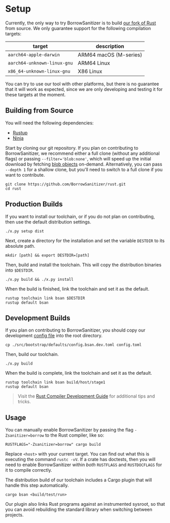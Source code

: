 # Setup
Currently, the only way to try BorrowSanitizer is to build [our fork of Rust](https://github.com/BorrowSanitizer/rust) from source. 
We only guarantee support for the following compilation targets:

|         **target**        | **description** |
|-------------------------|---------------|
| `aarch64-apple-darwin` |   ARM64 macOS (M-series)   |
|  `aarch64-unknown-linux-gnu` |    ARM64 Linux    |
|  `x86_64-unknown-linux-gnu` |    X86 Linux    |

You can try to use our tool with other platforms, but there is no guarantee that it will work as expected, since we are only developing and testing it for these targets at the moment.

## Building from Source

You will need the following dependencies:
* [Rustup](https://www.rust-lang.org/tools/install)
* [Ninja](https://github.com/ninja-build/ninja/wiki/Pre-built-Ninja-packages)

Start by cloning our git repository. If you plan on contributing to BorrowSanitizer, we recommend either a full clone (without any additional flags) or passing `--filter='blob:none'`, which will speed up the initial download by fetching [blob objects](https://git-scm.com/book/en/v2/Git-Internals-Git-Objects) on-demand. Alternatively, you can pass `--depth 1` for a shallow clone, but you'll need to switch to a full clone if you want to contribute. 
```
git clone https://github.com/BorrowSanitizer/rust.git
cd rust
```

## Production Builds
If you want to install our toolchain, or if you do not plan on contributing, then use the default distribution settings.
```
./x.py setup dist
```
Next, create a directory for the installation and set the variable `DESTDIR` to its absolute path.
```
mkdir [path] && export DESTDIR=[path]
```
Then, build and install the toolchain. This will copy the distribution binaries into `$DESTDIR`.
```
./x.py build && ./x.py install
```
When the build is finished, link the toolchain and set it as the default. 
```
rustup toolchain link bsan $DESTDIR 
rustup default bsan
```

## Development Builds
If you plan on contributing to BorrowSanitizer, you should copy our development [config file](https://github.com/BorrowSanitizer/rust/blob/bsan/src/bootstrap/defaults/config.bsan.dev.toml) into the root directory.
```
cp ./src/bootstrap/defaults/config.bsan.dev.toml config.toml
```
Then, build our toolchain.
```
./x.py build
```
When the build is complete, link the toolchain and set it as the default. 
```
rustup toolchain link bsan build/host/stage1 
rustup default bsan
```
> Visit the [Rust Compiler Development Guide](https://rustc-dev-guide.rust-lang.org/building/how-to-build-and-run.html#how-to-build-and-run-the-compiler) for additional tips and tricks.

## Usage
You can manually enable BorrowSanitizer by passing the flag `-Zsanitizer=borrow` to the Rust compiler, like so: 
```
RUSTFLAGS="-Zsanitizer=borrow" cargo build
```
Replace `<host>` with your current target. You can find out what this is executing the command `rustc -vV`. If a crate has doctests, then you will need to enable BorrowSanitizer within *both* `RUSTFLAGS` and `RUSTDOCFLAGS` for it to compile correctly.

The distribution build of our toolchain includes a Cargo plugin that will handle this step automatically.
```
cargo bsan <build/test/run>
```
Our plugin also links Rust programs against an instrumented sysroot, so that you can avoid rebuilding the standard library when switching between projects.